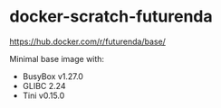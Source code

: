 # docker-scratch-futurenda

https://hub.docker.com/r/futurenda/base/

Minimal base image with:

- BusyBox v1.27.0
- GLIBC 2.24
- Tini v0.15.0
